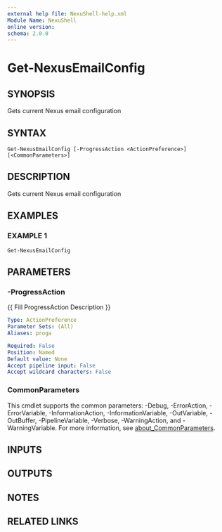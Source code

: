 ```yaml
---
external help file: NexuShell-help.xml
Module Name: NexuShell
online version:
schema: 2.0.0
---
```


# Get-NexusEmailConfig

## SYNOPSIS
Gets current Nexus email configuration

## SYNTAX

```
Get-NexusEmailConfig [-ProgressAction <ActionPreference>] [<CommonParameters>]
```

## DESCRIPTION
Gets current Nexus email configuration

## EXAMPLES

### EXAMPLE 1
```
Get-NexusEmailConfig
```

## PARAMETERS

### -ProgressAction
{{ Fill ProgressAction Description }}

```yaml
Type: ActionPreference
Parameter Sets: (All)
Aliases: proga

Required: False
Position: Named
Default value: None
Accept pipeline input: False
Accept wildcard characters: False
```

### CommonParameters
This cmdlet supports the common parameters: -Debug, -ErrorAction, -ErrorVariable, -InformationAction, -InformationVariable, -OutVariable, -OutBuffer, -PipelineVariable, -Verbose, -WarningAction, and -WarningVariable. For more information, see [about_CommonParameters](http://go.microsoft.com/fwlink/?LinkID=113216).

## INPUTS

## OUTPUTS

## NOTES

## RELATED LINKS
